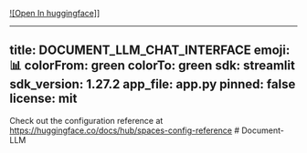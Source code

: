 [![Open In huggingface]](https://huggingface.co/spaces/Adrian73/DOCUMENT_LLM_CHAT_INTERFACE)]


---
title: DOCUMENT_LLM_CHAT_INTERFACE
emoji: 📊
colorFrom: green
colorTo: green
sdk: streamlit
sdk_version: 1.27.2
app_file: app.py
pinned: false
license: mit
---

Check out the configuration reference at https://huggingface.co/docs/hub/spaces-config-reference
#   D o c u m e n t - L L M 
 
 
